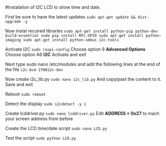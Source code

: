 #Instalation of I2C LCD to show time and date.

First be sure to have the latest updates
`sudo apt-get update && dist-upgrade -y`

Now instal recuired libraries
`sudo apt-get install python-pip python-dev build-essential
sudo pip install RPi.GPIO
sudo apt-get install python-imaging
sudo apt-get install python-smbus i2c-tools`

Activate I2C
`sudo raspi-config`
Choose option 9 **Advanced Options**
Choose option A6 **I2C**
Activate and exit

Next type
sudo nano /etc/modules
and add the following lines at the end of the file
`i2c-bcm
2708i2c-dev`

Now create i2c_lib.py
`sudo nano i2c_lib.py`
And copy/past the content to it.
Save and exit

Reboot
`sudo reboot`

Detect the display
`sudo i2cdetect -y 1`

Create lcddriver.py
`sudo nano lcddriver.py`
Edit **ADDRESS = 0x27** to mach your screen address from before

Create the LCD time/date script
`sudo nano LCD.py`

Test the script
`sudo python LCD.py`